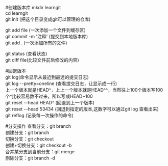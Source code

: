 #创建版本库
 mkdir learngit   
 cd learngit   
 git init (把这个目录变成git可以管理的仓库)   
 
 git add file (一次添加一个文件到缓存区)   
 git commit -m '注释' (提交到本地版本库)  
 git add . (一次添加所有的文件)  
 
 
 git status (查看状态)  
 git diff file(比较文件前后修改的内容)  
 
 
#回退版本  
 git log(命令显示从最近到最远的提交日志)    
 git log --pretty=oneline (查看提交日志，让显示成一行)    
    上一个版本就是HEAD^，上上一个版本就是HEAD^^，当然往上100个版本写100个^比较容易数不过来，所以写成HEAD~100    
 git reset --head HEAD^ (回退到上一个版本)    
 git reset --head 53434 (回退到指定的版本,这数字可以通过git log 查看出来)    
 git reflog (记录每一次操作的命令)    
 
#分支操作
查看分支：git branch  
创建分支：git branch <name>  
切换分支：git checkout <name>  
创建+切换分支：git checkout -b <name>  
合并某分支到当前分支：git merge <name>  
删除分支：git branch -d <name>  

 
